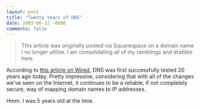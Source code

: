 ```yaml
---
layout: post
title: "Twenty Years of DNS"
date: 2003-06-22 -0600
comments: false
---
```


> This article was originally posted via Squarespace on a domain name I no longer utilize.  I am consolidating all of my ramblings and drabble here.

According to [this article on Wired][1], DNS was first successfully tested 20 years ago today. Pretty impressive, considering that with all of the changes we’ve seen on the Internet, it continues to be a reliable, if not completely secure, way of mapping domain names to IP addresses.

Hmm. I was 5 years old at the time.

[1]: http://www.wired.com/news/technology/0,1282,59348,00.html